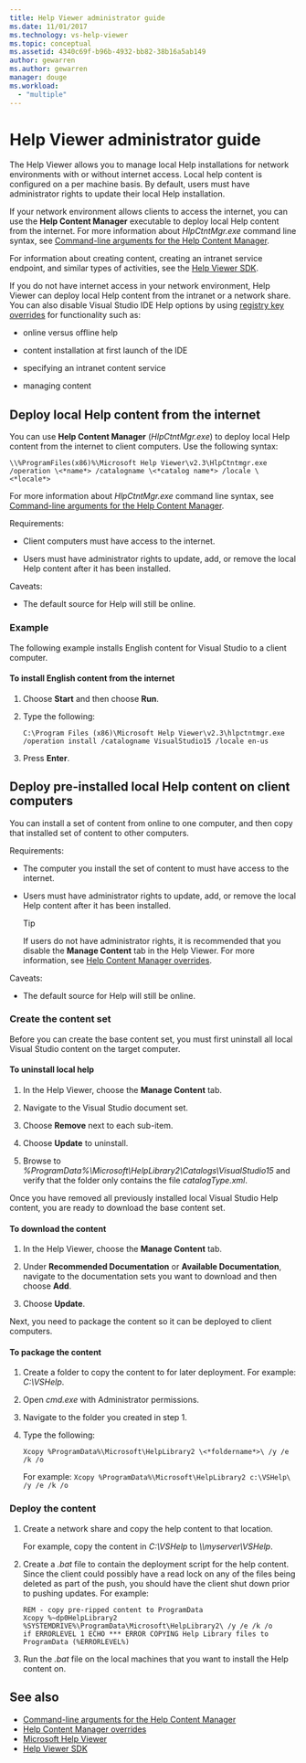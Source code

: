 ```yaml
---
title: Help Viewer administrator guide
ms.date: 11/01/2017
ms.technology: vs-help-viewer
ms.topic: conceptual
ms.assetid: 4340c69f-b96b-4932-bb82-38b16a5ab149
author: gewarren
ms.author: gewarren
manager: douge
ms.workload:
  - "multiple"
---
```

# Help Viewer administrator guide

The Help Viewer allows you to manage local Help installations for network environments with or without internet access. Local help content is configured on a per machine basis. By default, users must have administrator rights to update their local Help installation.

If your network environment allows clients to access the internet, you can use the **Help Content Manager** executable to deploy local Help content from the internet. For more information about *HlpCtntMgr.exe* command line syntax, see [Command-line arguments for the Help Content Manager](../ide/command-line-arguments-for-the-help-content-manager.md).

For information about creating content, creating an intranet service endpoint, and similar types of activities, see the [Help Viewer SDK](../extensibility/internals/microsoft-help-viewer-sdk.md).

If you do not have internet access in your network environment, Help Viewer can deploy local Help content from the intranet or a network share. You can also disable Visual Studio IDE Help options by using [registry key overrides](../ide/help-content-manager-overrides.md) for functionality such as:

- online versus offline help

- content installation at first launch of the IDE

- specifying an intranet content service

- managing content

## Deploy local Help content from the internet

You can use **Help Content Manager** (*HlpCtntMgr.exe*) to deploy local Help content from the internet to client computers. Use the following syntax:

```
\\%ProgramFiles(x86)%\Microsoft Help Viewer\v2.3\HlpCtntmgr.exe /operation \<*name*> /catalogname \<*catalog name*> /locale \<*locale*>
```

For more information about *HlpCtntMgr.exe* command line syntax, see [Command-line arguments for the Help Content Manager](../ide/command-line-arguments-for-the-help-content-manager.md).

Requirements:

-   Client computers must have access to the internet.

-   Users must have administrator rights to update, add, or remove the local Help content after it has been installed.


Caveats:

-   The default source for Help will still be online.

### Example

The following example installs English content for Visual Studio to a client computer.

#### To install English content from the internet

1.  Choose **Start** and then choose **Run**.

2.  Type the following:

     `C:\Program Files (x86)\Microsoft Help Viewer\v2.3\hlpctntmgr.exe /operation install /catalogname VisualStudio15 /locale en-us`

3.  Press **Enter**.

## Deploy pre-installed local Help content on client computers

You can install a set of content from online to one computer, and then copy that installed set of content to other computers.

Requirements:

-   The computer you install the set of content to must have access to the internet.

-   Users must have administrator rights to update, add, or remove the local Help content after it has been installed.

    > [!TIP]
    > If users do not have administrator rights, it is recommended that you disable the **Manage Content** tab in the Help Viewer. For more information, see [Help Content Manager overrides](../ide/help-content-manager-overrides.md).

Caveats:

-   The default source for Help will still be online.

### Create the content set

Before you can create the base content set, you must first uninstall all local Visual Studio content on the target computer.

#### To uninstall local help

1.  In the Help Viewer, choose the **Manage Content** tab.

2.  Navigate to the Visual Studio document set.

3.  Choose **Remove** next to each sub-item.

4.  Choose **Update** to uninstall.

5.  Browse to *%ProgramData%\Microsoft\HelpLibrary2\Catalogs\VisualStudio15* and verify that the folder only contains the file *catalogType.xml*.

 Once you have removed all previously installed local Visual Studio Help content, you are ready to download the base content set.

#### To download the content

1.  In the Help Viewer, choose the **Manage Content** tab.

2.  Under **Recommended Documentation** or **Available Documentation**, navigate to the documentation sets you want to download and then choose **Add**.

3.  Choose **Update**.


Next, you need to package the content so it can be deployed to client computers.

#### To package the content

1.  Create a folder to copy the content to for later deployment. For example: *C:\VSHelp*.

2.  Open *cmd.exe* with Administrator permissions.

3.  Navigate to the folder you created in step 1.

4.  Type the following:

     `Xcopy %ProgramData%\Microsoft\HelpLibrary2 \<*foldername*>\ /y /e /k /o `

     For example: `Xcopy %ProgramData%\Microsoft\HelpLibrary2 c:\VSHelp\ /y /e /k /o`

### Deploy the content

1.  Create a network share and copy the help content to that location.

     For example, copy the content in *C:\VSHelp* to *\\\myserver\VSHelp*.

2.  Create a *.bat* file to contain the deployment script for the help content. Since the client could possibly have a read lock on any of the files being deleted as part of the push, you should have the client shut down prior to pushing updates. For example:

    ```
    REM - copy pre-ripped content to ProgramData
    Xcopy %~dp0HelpLibrary2 %SYSTEMDRIVE%\ProgramData\Microsoft\HelpLibrary2\ /y /e /k /o
    if ERRORLEVEL 1 ECHO *** ERROR COPYING Help Library files to ProgramData (%ERRORLEVEL%)
    ```

3.  Run the *.bat* file on the local machines that you want to install the Help content on.

## See also

- [Command-line arguments for the Help Content Manager](../ide/command-line-arguments-for-the-help-content-manager.md)
- [Help Content Manager overrides](../ide/help-content-manager-overrides.md)
- [Microsoft Help Viewer](../ide/microsoft-help-viewer.md)
- [Help Viewer SDK](../extensibility/internals/microsoft-help-viewer-sdk.md)